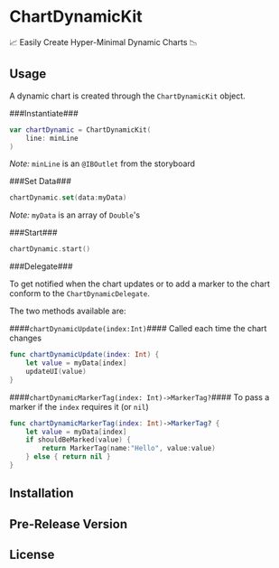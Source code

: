 # ChartDynamicKit
📈 Easily Create Hyper-Minimal Dynamic Charts 📉

## Usage
A dynamic chart is created through the ``ChartDynamicKit`` object.

###Instantiate###

```swift
var chartDynamic = ChartDynamicKit(
	line: minLine
)
```
*Note:* ``minLine`` is an ``@IBOutlet`` from the storyboard

###Set Data###

```swift
chartDynamic.set(data:myData)
```
*Note:* ``myData`` is an array of ``Double``'s

###Start###

```swift
chartDynamic.start()
```

###Delegate###

To get notified when the chart updates or to add a marker to the chart conform to the ``ChartDynamicDelegate``.

The two methods available are:

####``chartDynamicUpdate(index:Int)``####
Called each time the chart changes

```swift
func chartDynamicUpdate(index: Int) {
	let value = myData[index]
	updateUI(value)
}
```

####``chartDynamicMarkerTag(index: Int)->MarkerTag?``####
To pass a marker if the ``index`` requires it (or ``nil``)

```swift
func chartDynamicMarkerTag(index: Int)->MarkerTag? {
	let value = myData[index]
	if shouldBeMarked(value) {
		return MarkerTag(name:"Hello", value:value)
	} else { return nil }
}
```

## Installation

## Pre-Release Version

## License
